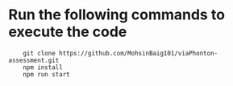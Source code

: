 # Run the following commands to execute the code
``` 
    git clone https://github.com/MohsinBaig101/viaPhonton-assessment.git
    npm install
    npm run start
```
